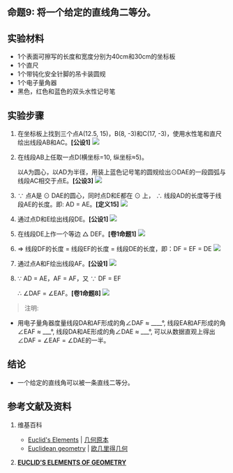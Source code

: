 ## 命题9: 将一个给定的直线角二等分。

## 实验材料

- 1个表面可擦写的长度和宽度分别为40cm和30cm的坐标板
- 1个直尺
- 1个带钝化安全针脚的吊卡装圆规
- 1个电子量角器
- 黑色，红色和蓝色的双头水性记号笔

## 实验步骤

1. 在坐标板上找到三个点A(12.5, 15)，B(8, -3)和C(17, -3)，使用水性笔和直尺绘出线段AB和AC。**[公设1]**
![](/images/欧几里得几何/欧几里得元素中典型的几何实验/卷1/命题9/9a1.jpg)

2. 在线段AB上任取一点D(横坐标=10, 纵坐标≈5)。

   以A为圆心，以AD为半径，用装上蓝色记号笔的圆规绘出⊙DAE的一段圆弧与线段AC相交于点E。**[公设3]**
![](/images/欧几里得几何/欧几里得元素中典型的几何实验/卷1/命题9/9a2.jpg)

3. ∵ 点A是 ⊙ DAE的圆心，同时点D和E都在 ⊙ 上， ∴ 线段AD的长度等于线段AE的长度。即: AD = AE。**[定义15]**
![](/images/欧几里得几何/欧几里得元素中典型的几何实验/卷1/命题9/9a3.jpg)

4. 通过点D和E绘出线段DE。**[公设1]**
![](/images/欧几里得几何/欧几里得元素中典型的几何实验/卷1/命题9/9a4.jpg)

5. 在线段DE上作一个等边 △ DEF。**[卷1命题1]**
![](/images/欧几里得几何/欧几里得元素中典型的几何实验/卷1/命题9/9a5.jpg)

6. ⇒ 线段DF的长度 = 线段EF的长度 = 线段DE的长度，即：DF = EF = DE
![](/images/欧几里得几何/欧几里得元素中典型的几何实验/卷1/命题9/9a6.jpg)

7. 通过点A和F绘出线段AF。**[公设1]**
![](/images/欧几里得几何/欧几里得元素中典型的几何实验/卷1/命题9/9a7.jpg)

8. ∵ AD = AE，AF = AF，又 ∵ DF = EF 

   ∴ ∠DAF = ∠EAF。**[卷1命题8]** 
![](/images/欧几里得几何/欧几里得元素中典型的几何实验/卷1/命题9/9a8.jpg)

> 注明:
>  
- 用电子量角器度量线段DA和AF形成的角∠DAF ≈ ____°, 线段EA和AF形成的角∠EAF ≈  ___°, 线段DA和AE形成的角∠DAE ≈  ___°, 可以从数据直观上得出∠DAF = ∠EAF = ∠DAE的一半。

## 结论

- 一个给定的直线角可以被一条直线二等分。

## 参考文献及资料

1. 维基百科
	- [Euclid's Elements](https://en.wikipedia.org/wiki/Euclid%27s_Elements) | [几何原本](https://zh.wikipedia.org/wiki/%E5%87%A0%E4%BD%95%E5%8E%9F%E6%9C%AC) 
	- [Euclidean geometry](https://en.wikipedia.org/wiki/Euclidean_geometry) | [欧几里得几何](https://zh.wikipedia.org/wiki/%E6%AC%A7%E5%87%A0%E9%87%8C%E5%BE%97%E5%87%A0%E4%BD%95) 

2. [**EUCLID’S ELEMENTS OF GEOMETRY**](https://farside.ph.utexas.edu/books/Euclid/Elements.pdf) 



